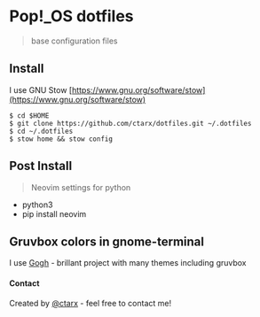 
# Pop!_OS dotfiles
> base configuration files

## Install

I use GNU Stow [https://www.gnu.org/software/stow](https://www.gnu.org/software/stow)
```shell
$ cd $HOME
$ git clone https://github.com/ctarx/dotfiles.git ~/.dotfiles
$ cd ~/.dotfiles
$ stow home && stow config
```
## Post Install
> Neovim settings for python

- python3
- pip install neovim

## Gruvbox colors in gnome-terminal

I use [Gogh](https://github.com/Mayccoll/Gogh) - brillant project with many themes including gruvbox

#### Contact
Created by [@ctarx](https://linuxrocks.online/@ctarx) - feel free to contact me!
